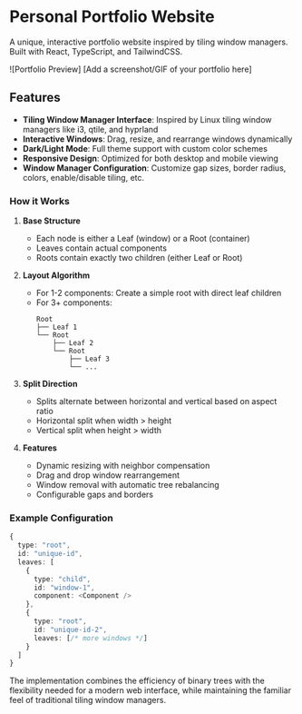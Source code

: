 # Personal Portfolio Website

A unique, interactive portfolio website inspired by tiling window managers. Built with React, TypeScript, and TailwindCSS.

![Portfolio Preview]
[Add a screenshot/GIF of your portfolio here]

## Features

- **Tiling Window Manager Interface**: Inspired by Linux tiling window managers like i3, qtile, and hyprland
- **Interactive Windows**: Drag, resize, and rearrange windows dynamically
- **Dark/Light Mode**: Full theme support with custom color schemes
- **Responsive Design**: Optimized for both desktop and mobile viewing
- **Window Manager Configuration**: Customize gap sizes, border radius, colors, enable/disable tiling, etc.

### How it Works

1. **Base Structure**

   - Each node is either a Leaf (window) or a Root (container)
   - Leaves contain actual components
   - Roots contain exactly two children (either Leaf or Root)

2. **Layout Algorithm**

   - For 1-2 components: Create a simple root with direct leaf children
   - For 3+ components:
     ```
     Root
     ├── Leaf 1
     └── Root
         ├── Leaf 2
         └── Root
             ├── Leaf 3
             └── ...
     ```

3. **Split Direction**

   - Splits alternate between horizontal and vertical based on aspect ratio
   - Horizontal split when width > height
   - Vertical split when height > width

4. **Features**
   - Dynamic resizing with neighbor compensation
   - Drag and drop window rearrangement
   - Window removal with automatic tree rebalancing
   - Configurable gaps and borders

### Example Configuration

```typescript
{
  type: "root",
  id: "unique-id",
  leaves: [
    {
      type: "child",
      id: "window-1",
      component: <Component />
    },
    {
      type: "root",
      id: "unique-id-2",
      leaves: [/* more windows */]
    }
  ]
}
```

The implementation combines the efficiency of binary trees with the flexibility needed for a modern web interface, while maintaining the familiar feel of traditional tiling window managers.
